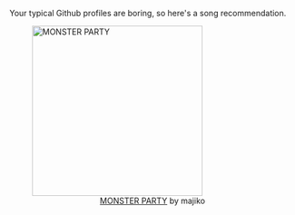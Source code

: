 Your typical Github profiles are boring, so here's a song recommendation.
<figure><img width="300" height="300" src="https://i.scdn.co/image/ab67616d0000b27300d55d3dd04a68b3d595200f" alt="MONSTER PARTY" /><figcaption align="center"><a href="https://open.spotify.com/track/63jdQWkfS4nZZYGdnxTKOW" target="_blank">MONSTER PARTY</a> by majiko</figcaption></figure>
